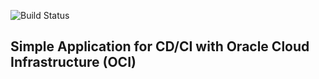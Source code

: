 ![Build Status](https://github.com/lucianosilva/br_ocs_cicd/actions/workflows/pipeline.yml/badge.svg)
## Simple Application for CD/CI with Oracle Cloud Infrastructure (OCI)